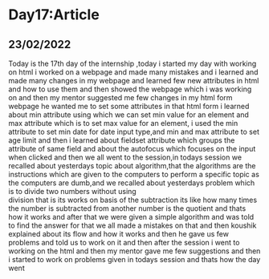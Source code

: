 # Day17:Article
## 23/02/2022
  Today is the 17th day of the internship ,today i started my day with working on html
i worked on a webpage and made many mistakes and i learned and made many changes in my 
webpage and learned few new attributes in html and how to use them and then showed the 
webpage which i was working on and then my mentor suggested me few changes in my html 
form webpage he wanted me to set some attributes in that html form i learned about min 
attribute using which we can set min value for an element and max attribute which is to 
set max value for an element, i used  the min attribute to set min date for date input 
type,and min and max attribute to set age limit and then i learned about fieldset attribute 
which groups the attribute of same field and about the autofocus which  focuses on the
input when clicked and then we all went to the session,in todays session we recalled
about yesterdays topic about algorithm,that the algorithms are the instructions which
are given to the computers to perform a specific topic as the computers are dumb,and
we recalled about yesterdays problem which is to divide two numbers without using  
division that is its works on basis of the subtraction its like how many times the
number is subtracted from another number is the quotient and thats how it works
and after that we were given a simple algorithm and was told to find the answer for that
we all made a mistakes on that and then koushik explained about its flow and how it works
and then he gave us few problems and told us to work on it and then after the session 
i went to working on the html and then my mentor gave me few suggestions and then i 
started to work on problems given in todays session and thats how the day went
